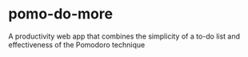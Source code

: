 # pomo-do-more
A productivity web app that combines the simplicity of a to-do list and effectiveness of the Pomodoro technique
